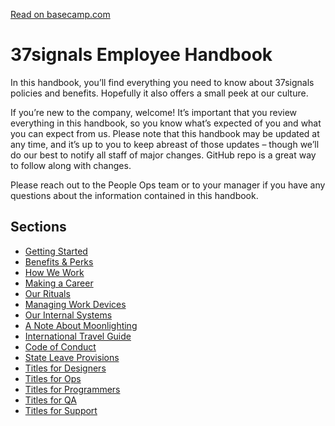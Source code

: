 [Read on basecamp.com](https://basecamp.com/handbook)

# 37signals Employee Handbook

In this handbook, you’ll find everything you need to know about 37signals policies and benefits. Hopefully it also offers a small peek at our culture.

If you’re new to the company, welcome! It’s important that you review everything in this handbook, so you know what’s expected of you and what you can expect from us. Please note that this handbook may be updated at any time, and it’s up to you to keep abreast of those updates – though we’ll do our best to notify all staff of major changes. GitHub repo is a great way to follow along with changes.

Please reach out to the People Ops team or to your manager if you have any questions about the information contained in this handbook.

## Sections

* [Getting Started](https://github.com/basecamp/handbook/blob/master/getting-started.md)
* [Benefits & Perks](https://github.com/basecamp/handbook/blob/master/benefits-and-perks.md)
* [How We Work](https://github.com/basecamp/handbook/blob/master/how-we-work.md)
* [Making a Career](https://github.com/basecamp/handbook/blob/master/making-a-career.md)
* [Our Rituals](https://github.com/basecamp/handbook/blob/master/our-rituals.md)
* [Managing Work Devices](https://github.com/basecamp/handbook/blob/master/managing-work-devices.md)
* [Our Internal Systems](https://github.com/basecamp/handbook/blob/master/our-internal-systems.md)
* [A Note About Moonlighting](https://github.com/basecamp/handbook/blob/master/moonlighting.md)
* [International Travel Guide](https://github.com/basecamp/handbook/blob/master/international-travel-guide.md)
* [Code of Conduct](https://github.com/basecamp/handbook/blob/master/code-of-conduct.md)
* [State Leave Provisions](https://github.com/basecamp/handbook/blob/master/stateFMLA.md)
* [Titles for Designers](https://github.com/basecamp/handbook/blob/master/titles-for-designers.md)
* [Titles for Ops](https://github.com/basecamp/handbook/blob/master/titles-for-ops.md)
* [Titles for Programmers](https://github.com/basecamp/handbook/blob/master/titles-for-programmers.md)
* [Titles for QA](https://github.com/basecamp/handbook/blob/master/titles-for-QA.md)
* [Titles for Support](https://github.com/basecamp/handbook/blob/master/titles-for-support.md)
